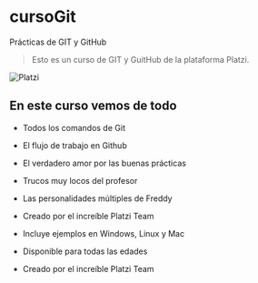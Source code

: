 # cursoGit
Prácticas de GIT y GitHub

> Esto es un curso de GIT y GuitHub de la plataforma Platzi.

![Platzi](https://seeklogo.com/images/P/platzi-logo-98005E6AD6-seeklogo.com.png "Platzi")

## En este curso vemos de todo
- Todos los comandos de Git
- El flujo de trabajo en Github
- El verdadero amor por las buenas prácticas
- Trucos muy locos del profesor
- Las personalidades múltiples de Freddy
- Creado por el increíble Platzi Team
- Incluye ejemplos en Windows, Linux y Mac
- Disponible para todas las edades

- Creado por el increíble Platzi Team

